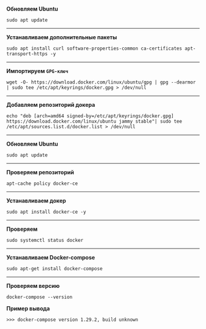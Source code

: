 **Обновляем Ubuntu**
```console
sudo apt update
```
***

**Устанавливаем дополнительные пакеты**
```console
sudo apt install curl software-properties-common ca-certificates apt-transport-https -y
```
***

**Импортируем `GPG-ключ`**
```console
wget -O- https://download.docker.com/linux/ubuntu/gpg | gpg --dearmor | sudo tee /etc/apt/keyrings/docker.gpg > /dev/null
```
***

**Добавляем репозиторий докера**
```console
echo "deb [arch=amd64 signed-by=/etc/apt/keyrings/docker.gpg] https://download.docker.com/linux/ubuntu jammy stable"| sudo tee /etc/apt/sources.list.d/docker.list > /dev/null
```
***
**Обновляем Ubuntu**
```console
sudo apt update
```
***
**Проверяем репозиторий**
```console
apt-cache policy docker-ce
```
***

**Устанавливаем докер**
```console
sudo apt install docker-ce -y
```
***
**Проверяем**
```console
sudo systemctl status docker
```
***
**Устанавливаем Docker-compose**
```console
sudo apt-get install docker-compose
```
***
**Проверяем версию**
```
docker-compose --version
```

**Пример вывода**
```console
>>> docker-compose version 1.29.2, build unknown
```